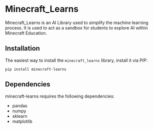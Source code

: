 # Minecraft_Learns
Minecraft_Learns is an AI Library used to simplify the machine learning process.
It is used to act as a sandbox for students to explore AI within Minecraft Education.

## Installation
The easiest way to install the `minecraft_learns` library, install it via PIP:
```shell
pip install minecraft-learns
```

## Dependencies

minecraft-learns requires the following dependencies:
- pandas
- numpy
- sklearn
- matplotlib
